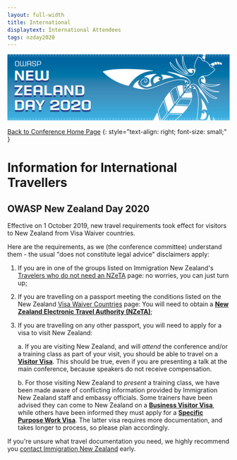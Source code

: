 ```yaml
---
layout: full-width
title: International
displaytext: International Attendees
tags: nzday2020
---
```


[![Conference Web Banner](../assets/images/Web_Banner-OWASP_NZ_Day_2020.jpg)](/www-event-2020-NewZealandDay)

[Back to Conference Home Page](/www-event-2020-NewZealandDay)
{: style="text-align: right; font-size: small;" }

# Information for International Travellers

## OWASP New Zealand Day 2020

Effective on 1 October 2019, new travel requirements took effect for visitors to New Zealand from Visa Waiver countries.

Here are the requirements, as we (the conference committee) understand them - the usual "does not constitute legal advice" disclaimers apply:

1. If you are in one of the groups listed on Immigration New Zealand's [Travelers who do not need an NZeTA](https://www.immigration.govt.nz/new-zealand-visas/apply-for-a-visa/about-visa/nzeta#https://www.immigration.govt.nz/new-zealand-visas/apply-for-a-visa/tools-and-information/your-journey-to-new-zealand/before-you-travel-to-new-zealand/travellers-who-do-not-need-nzeta/slider) page: no worries, you can just turn up;

2. If you are travelling on a passport meeting the conditions listed on the New Zealand [Visa Waiver Countries](https://www.immigration.govt.nz/new-zealand-visas/apply-for-a-visa/tools-and-information/general-information/visa-waiver-countries) page: You will need to obtain a **[New Zealand Electronic Travel Authority (NZeTA)](https://www.immigration.govt.nz/new-zealand-visas/apply-for-a-visa/about-visa/nzeta)**;

3. If you are travelling on any other passport, you will need to apply for a visa to visit New Zealand:

    a. If you are visiting New Zealand, and will *attend* the conference and/or a training class as part of your visit, you should be able to travel on a **[Visitor Visa](https://www.immigration.govt.nz/new-zealand-visas/apply-for-a-visa/about-visa/visitor-visa)**. This should be true, even if you are presenting a talk at the main conference, because speakers do not receive compensation.

    b. For those visiting New Zealand to *present* a training class, we have been made aware of conflicting information provided by Immigration New Zealand staff and embassy officials. Some trainers have been advised they can come to New Zealand on a **[Business Visitor Visa](https://www.immigration.govt.nz/new-zealand-visas/apply-for-a-visa/about-visa/business-visitors-visa)**, while others have been informed they must apply for a **[Specific Purpose Work Visa](https://www.immigration.govt.nz/new-zealand-visas/apply-for-a-visa/about-visa/specific-purpose-or-event-work-visa)**. The latter visa requires more documentation, and takes longer to process, so please plan accordingly.

If you're unsure what travel documentation you need, we highly recommend you [contact Immigration New Zealand](https://www.immigration.govt.nz/contact) early.
